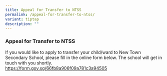 ```yaml
---
title: Appeal for Transfer to NTSS
permalink: /appeal-for-transfer-to-ntss/
variant: tiptap
description: ""
---
```

<h3><strong>Appeal for Transfer to NTSS</strong></h3>
<p>If you would like to apply to transfer your child/ward to New Town Secondary
School, please fill in the online form below. The school will get in touch
with you shortly.
<br><a href="https://form.gov.sg/66fb8a906f09a781c3a94505" rel="noopener noreferrer nofollow" target="_blank">https://form.gov.sg/66fb8a906f09a781c3a94505</a>
</p>